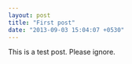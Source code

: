 ```yaml
---
layout: post
title: "First post"
date: "2013-09-03 15:04:07 +0530"
---
```


This is a test post. Please ignore.
